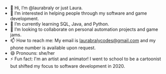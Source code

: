 - 👋 Hi, I’m @laurabraly or just Laura.
- 👀 I’m interested in helping people through my software and game development.
- 🌱 I’m currently learning SQL, Java, and Python.
- 💞️ I’m looking to collaborate on personal automation projects and game jams.
- 📫 How to reach me: My email is laurabralycodes@gmail.com and my phone number is available upon request.
- 😄 Pronouns: she/her
- ⚡ Fun fact: I'm an artist and animator! I went to school to be a cartoonist but shifted my focus to software development in 2020.

<!---
laurabraly/laurabraly is a ✨ special ✨ repository because its `README.md` (this file) appears on your GitHub profile.
You can click the Preview link to take a look at your changes.
--->
